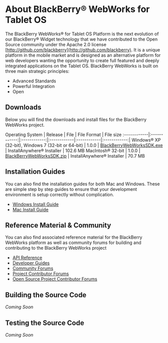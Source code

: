 # About BlackBerry&reg; WebWorks for Tablet OS
The BlackBerry WebWorks&reg; for Tablet OS Platform is the next evolution of our BlackBerry&reg; Widget technology that we have contributed to the Open Source community under the Apache 2.0 license [http://github.com/blackberry](http://github.com/blackberry). It is a unique platform in the mobile market and is designed as an alternative platform for web developers wanting the opportunity to create full featured and deeply integrated applications on the Tablet OS. BlackBerry WebWorks is built on three main strategic principles:

* Advanced Standards
* Powerful Integration
* Open

## Downloads
Below you will find the downloads and install files for the BlackBerry WebWorks project.  

Operating System | Release | File | File Format | File size 
:------------|:------------:|:------------:|:------------|:------------|:------------:|
Windows&reg; XP (32-bit), Windows 7 (32-bit or 64-bit) | 1.0.0 | [BlackBerryWebWorksSDK.exe](https://www.blackberry.com/Downloads/contactFormPreload.do?code=DC727151E5D55DDE1E950767CF861CA5&dl=F446750E29EA9598216CC0FB0DEB83E2) | InstallAnywhere&reg; Installer | 102.6 MB
MacIntosh&reg; 32-bit | 1.0.0 | [BlackBerryWebWorksSDK.zip](https://www.blackberry.com/Downloads/contactFormPreload.do?code=DC727151E5D55DDE1E950767CF861CA5&dl=FA78BAEA36C23307F0D8F59F1A9913AF) | InstallAnywhere&reg; Installer | 70.7 MB

## Installation Guides 
You can also find the installation guides for both Mac and Windows.  These are simple step by step guides to ensure that your development environment is setup correctly without complication. 

* [Windows Install Guide]( http://docs.blackberry.com/en/developers/deliverables/23979/)
* [Mac Install Guide]( http://docs.blackberry.com/en/developers/deliverables/23978/)


## Reference Material &amp; Community
You can also find associated reference material for the BlackBerry WebWorks platform as well as community forums for building and contributing to the BlackBerry WebWorks project

* [API Reference](http://www.blackberry.com/developers/docs/webworks/api/playbook/)
* [Developer Guides](http://docs.blackberry.com/en/developers/subcategories/?userType=21&category=BlackBerry+WebWorks+SDK+for+Tablet+OS)
* [Community Forums](http://supportforums.blackberry.com/t5/Web-Development/bd-p/browser_dev)
* [Project Contributor Forums](http://supportforums.blackberry.com/t5/BlackBerry-WebWorks/bd-p/ww_con)
* [Open Source Project Contributor Forums](http://supportforums.blackberry.com/t5/BlackBerry-WebWorks/bd-p/ww_con)

## Building the Source Code
*Coming Soon*

## Testing the Source Code
*Coming Soon*

